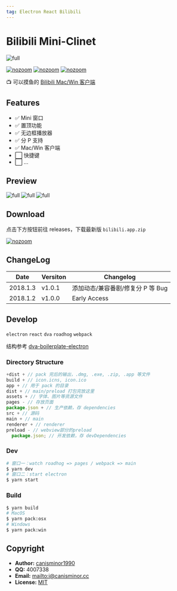 ```yaml
---
tag: Electron React Bilibili
---
```


# Bilibili Mini-Clinet

![full](http://qn.canisminor.cc/2018-01-03-preview-0.png)

[![nozoom](https://img.shields.io/github/license/canisminor1990/bilibili-client.svg)](https://github.com/canisminor1990/bilibili-client/blob/master/LICENSE)
[![nozoom](https://img.shields.io/github/release/canisminor1990/bilibili-client.svg)](https://github.com/canisminor1990/bilibili-client)
[![nozoom](https://img.shields.io/github/downloads/canisminor1990/bilibili-client/total.svg)](https://github.com/canisminor1990/bilibili-client/releases)

📺 可以摸鱼的 [Bilibili Mac/Win 客户端](https://github.com/canisminor1990/bilibili-client)

## Features

* ✅ Mini 窗口
* ✅ 置顶功能
* ✅ 无边框播放器
* ✅ 分 P 支持
* ✅ Mac/Win 客户端
* ⬜️ 快捷键
* ⬜️ ...

## Preview

![full](http://qn.canisminor.cc/2018-01-03-preview-1.png)
![full](http://qn.canisminor.cc/2018-01-03-preview-2.png)
![full](http://qn.canisminor.cc/2018-01-03-preview-3.png)

## Download

点击下方按钮前往 releases，下载最新版 `bilibili.app.zip`

[![nozoom](https://img.shields.io/badge/bilibili-download-ff69b4.svg?style=for-the-badge)](https://github.com/canisminor1990/bilibili-client/releases)

## ChangeLog

| Date     | Versiton | Changelog                         |
| -------- | -------- | --------------------------------- |
| 2018.1.3 | v1.0.1   | 添加动态/兼容番剧/修复分 P 等 Bug |
| 2018.1.2 | v1.0.0   | Early Access                      |

## Develop

`electron` `react` `dva` `roadhog` `webpack`

结构参考 [dva-boilerplate-electron](https://github.com/sorrycc/dva-boilerplate-electron)

### Directory Structure

```js
+dist + // pack 完后的输出，.dmg, .exe, .zip, .app 等文件
build + // icon.icns, icon.ico
app + // 用于 pack 的目录
dist + // main/preload 打包完放这里
assets + // 字体、图片等资源文件
pages - // 存放页面
package.json + // 生产依赖，存 dependencies
src + // 源码
main + // main
renderer + // renderer
preload - // webview部分的preload
  package.json; // 开发依赖，存 devDependencies
```

### Dev

```bash
# 窗口一：watch roadhog => pages / webpack => main
$ yarn dev
# 窗口二：start electron
$ yarn start
```

### Build

```bash
$ yarn build
# MacOS
$ yarn pack:osx
# Windows
$ yarn pack:win
```

## Copyright

* **Author:** [canisminor1990](https://github.com/canisminor1990)
* **QQ:** 4007338
* **Email:** <mailto:i@canisminor.cc>
* **License:** [MIT](https://github.com/canisminor1990/bilibili-client/blob/master/LICENSE)
